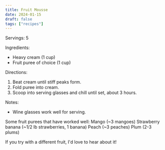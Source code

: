 ```yaml
---
title: Fruit Mousse
date: 2024-01-15
draft: false
tags: ["recipes"]
---
```


Servings: 5

Ingredients:
- Heavy cream (1 cup)
- Fruit puree of choice (1 cup)

Directions:
1) Beat cream until stiff peaks form.
2) Fold puree into cream.
3) Scoop into serving glasses and chill until set, about 3 hours.

Notes:
- Wine glasses work well for serving.

Some fruit purees that have worked well:
    Mango (~3 mangoes)
    Strawberry banana (~1/2 lb strawberries, 1 banana)
    Peach (~3 peaches)
    Plum (2-3 plums)

If you try with a different fruit, I'd love to hear about it!

